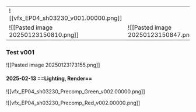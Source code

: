 
|                                      |                                      |
| ------------------------------------ | ------------------------------------ |
| ![[vfx_EP04_sh03230_v001.00000.png]] |                                      |
| ![[Pasted image 20250123150810.png]] | ![[Pasted image 20250123150847.png]] |

### Test v001
![[Pasted image 20250123173155.png]]

#### 2025-02-13 ==Lighting, Render==
![[vfx_EP04_sh03230_Precomp_Green_v002.00000.png]]

![[vfx_EP04_sh03230_Precomp_Red_v002.00000.png]]